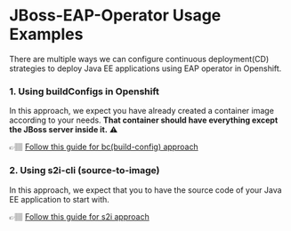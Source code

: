 # JBoss-EAP-Operator Usage Examples

There are multiple ways we can configure continuous deployment(CD) strategies 
to deploy Java EE applications using EAP operator in Openshift.

### 1. Using buildConfigs in Openshift
In this approach, we expect you have already created a container image 
according to your needs. **That container should have everything 
except the JBoss server inside it.** ⚠️

👉🏽 [Follow this guide for bc(build-config) approach](./with-build-configs/README.md)

### 2. Using s2i-cli (source-to-image)
In this approach, we expect that you to have the source code of your 
Java EE application to start with.

👉🏽 [Follow this guide for s2i approach](./with-s2i-cli/README.md)